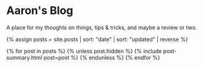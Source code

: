 ---
---

# Aaron's Blog

A place for my thoughts on things, tips & tricks, and maybe a review or two.

{% assign posts = site.posts | sort: "date" | sort: "updated" | reverse %}

{% for post in posts %}
  {% unless post.hidden %}
    {% include post-summary.html post=post %}
  {% endunless %}
{% endfor %}
